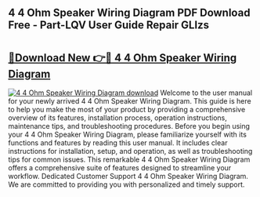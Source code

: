 ## 4 4 Ohm Speaker Wiring Diagram PDF Download Free - Part-LQV User Guide Repair GLlzs

# <h2><a href="http://dfhn713.blite.top/?on=4+4+Ohm+Speaker+Wiring+Diagram">🔗Download New 👉🔴 4 4 Ohm Speaker Wiring Diagram</a></h2>

[![4 4 Ohm Speaker Wiring Diagram download](https://i.imgur.com/lujVjoI.png)](http://dfhn713.blite.top/?on=4+4+Ohm+Speaker+Wiring+Diagram)
Welcome to the user manual for your newly arrived 4 4 Ohm Speaker Wiring Diagram. This guide is here to help you make the most of your product by providing a comprehensive overview of its features, installation process, operation instructions, maintenance tips, and troubleshooting procedures. Before you begin using your 4 4 Ohm Speaker Wiring Diagram, please familiarize yourself with its functions and features by reading this user manual. It includes clear instructions for installation, setup, and operation, as well as troubleshooting tips for common issues. This remarkable 4 4 Ohm Speaker Wiring Diagram offers a comprehensive suite of features designed to streamline your workflow. Dedicated Customer Support 4 4 Ohm Speaker Wiring Diagram. We are committed to providing you with personalized and timely support.
